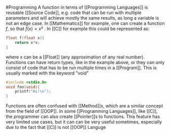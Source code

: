 #Programming 
A function in terms of [[Programming Languages]] is reusable [[Source Code]], e.g. code that can be run with multiple parameters and will achieve mostly the same results, as long a variable is not an edge case.
In [[Mathematics]] for example, one can create a function $f$, so that $f(x) = x²$ . In [[C]] for example this could be represented as:
```C
float f(float x){
	return x*x;
}
```
where x can be a [[Float]] (any approximation of any real number).
Functions can have return types, like in the example above, or they can only consist of code that has to be run multiple times in a [[Program]]. This is usually marked with the keyword "void"
```C
#include <stdio.h>
void foo(void){
	printf("Hi!\n");
}
```

Functions are often confused with [[Method]]s, which are a similar concept from the field of [[OOP]].
In some [[Programming Languages]], like [[C]], the programmer can also create [[Pointer]]s to functions. This feature has very limited use cases, but it can can be very useful sometimes, especially due to the fact that [[C]] is not [[OOP]] Languge